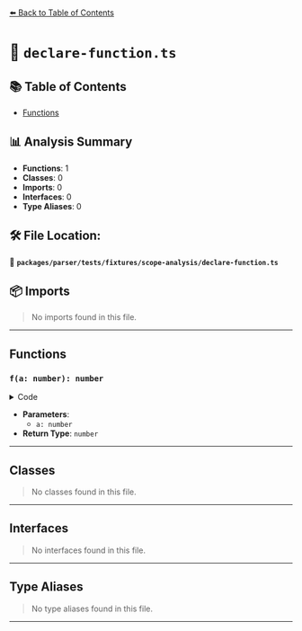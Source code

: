 [⬅️ Back to Table of Contents](../../../../../index.md)

# 📄 `declare-function.ts`

## 📚 Table of Contents

- [Functions](#functions)

## 📊 Analysis Summary

- **Functions**: 1
- **Classes**: 0
- **Imports**: 0
- **Interfaces**: 0
- **Type Aliases**: 0

## 🛠️ File Location:
📂 **`packages/parser/tests/fixtures/scope-analysis/declare-function.ts`**

## 📦 Imports

> No imports found in this file.


---

## Functions

### `f(a: number): number`

<details><summary>Code</summary>

```ts
declare function f(a: number): number;
```
</details>

- **Parameters**:
  - `a: number`
- **Return Type**: `number`

---

## Classes

> No classes found in this file.


---

## Interfaces

> No interfaces found in this file.


---

## Type Aliases

> No type aliases found in this file.


---